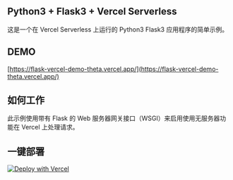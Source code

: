## Python3 + Flask3 + Vercel Serverless

这是一个在 Vercel Serverless 上运行的 Python3 Flask3 应用程序的简单示例。

## DEMO

[https://flask-vercel-demo-theta.vercel.app/](https://flask-vercel-demo-theta.vercel.app/)

## 如何工作

此示例使用带有 Flask 的 Web 服务器网关接口（WSGI）来启用使用无服务器功能在 Vercel 上处理请求。

## 一键部署

[![Deploy with Vercel](https://vercel.com/button)](https://vercel.com/new/jiayouzls-projects/import?s=https%3A%2F%2Fgithub.com%2Fjiayouzl%2FFlask_Vercel_Demo&hasTrialAvailable=1&showOptionalTeamCreation=false&project-name=flask-vercel-demo&framework=other&totalProjects=1&remainingProjects=1)
